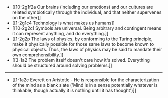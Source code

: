 - [[10-2g1f2a Our brains (including our emotions) and our cultures are related symbiotically through the individual, and that neither supervenes on the other]]
- [[1-2g1c4 Technology is what makes us humans]]
- [[10-2g2c1 Symbols are universal. Being arbitrary and contingent means it can represent anything, and do everything.]]
- [[1-2g2p The laws of physics, by conforming to the Turing principle, make it physically possible for those same laws to become known to physical objects. Thus, the laws of physics may be said to mandate their own comprehensibility.]]
- [[3-1a2 The problem itself doesn't care how it's solved. Everything should be structured around solving problems.]]
---
- [[1-1a2c Everett on Aristotle - He is responsible for the characterization of the mind as a blank slate ('Mind is in a sense potentially whatever is thinkable, though actually it is nothing until it has thought')]]
